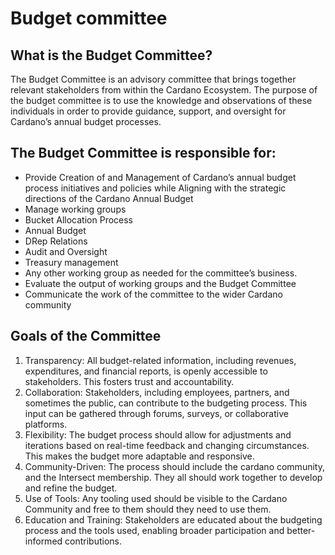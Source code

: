 # Budget committee

## What is the Budget Committee?

The Budget Committee is an advisory committee that brings together relevant stakeholders from within the Cardano Ecosystem. The purpose of the budget committee is to use the knowledge and observations of these individuals in order to provide guidance, support, and oversight for Cardano’s annual budget processes.

## The Budget Committee is responsible for:

* Provide Creation of and Management of Cardano’s annual budget process initiatives and policies while Aligning with the strategic directions of the Cardano Annual Budget
* Manage working groups
* Bucket Allocation Process
* Annual Budget
* DRep Relations
* Audit and Oversight
* Treasury management
* Any other working group as needed for the committee’s business.
* Evaluate the output of working groups and the Budget Committee
* Communicate the work of the committee to the wider Cardano community

## Goals of the Committee

1. Transparency: All budget-related information, including revenues, expenditures, and financial reports, is openly accessible to stakeholders. This fosters trust and accountability.
2. Collaboration: Stakeholders, including employees, partners, and sometimes the public, can contribute to the budgeting process. This input can be gathered through forums, surveys, or collaborative platforms.
3. Flexibility: The budget process should allow for adjustments and iterations based on real-time feedback and changing circumstances. This makes the budget more adaptable and responsive.
4. Community-Driven: The process should include the cardano community, and the Intersect membership.  They all should work together to develop and refine the budget.&#x20;
5. Use of Tools: Any tooling used should be visible to the Cardano Community and free to them should they need to use them.
6. Education and Training: Stakeholders are educated about the budgeting process and the tools used, enabling broader participation and better-informed contributions.
